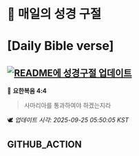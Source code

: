# 🙏 매일의 성경 구절
# [Daily Bible verse]
## [![README에 성경구절 업데이트](https://github.com/DONGSUKA/first_test/actions/workflows/update-readme-bible.yml/badge.svg)](https://github.com/DONGSUKA/first_test/actions/workflows/update-readme-bible.yml)
<!-- START_BIBLE_VERSE -->
📖 **요한복음 4:4**
> 사마리아를 통과하여야 하겠는지라

🕊️ _업데이트 시각: 2025-09-25 05:50:05 KST_
  <!-- END_BIBLE_VERSE -->
## GITHUB_ACTION
